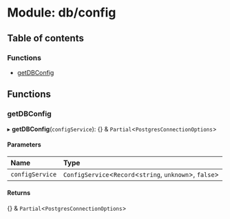 # Module: db/config

## Table of contents

### Functions

- [getDBConfig](db_config.md#getdbconfig)

## Functions

### getDBConfig

▸ **getDBConfig**(`configService`): {} & `Partial`<`PostgresConnectionOptions`\>

#### Parameters

| Name | Type |
| :------ | :------ |
| `configService` | `ConfigService`<`Record`<`string`, `unknown`\>, ``false``\> |

#### Returns

{} & `Partial`<`PostgresConnectionOptions`\>

